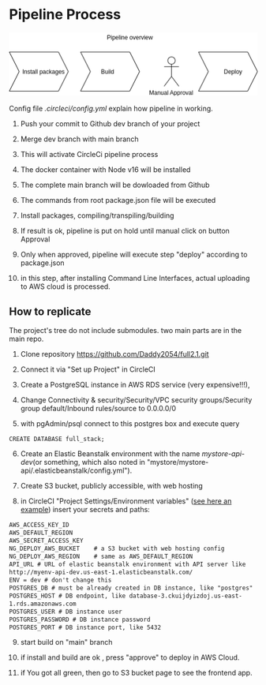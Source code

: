# Pipeline Process

![](pipeline.png)

Config file _.circleci/config.yml_ explain how pipeline in working.

1. Push your commit to Github dev branch of your project

2. Merge dev branch with main branch

3. This will activate CircleCi pipeline process

4. The docker container with Node v16 will be installed

5. The complete main branch will be dowloaded from Github

6. The commands from root package.json file will be executed

7. Install packages, compiling/transpiling/building

8. If result is ok, pipeline is put on hold until manual click on button Approval

9. Only when approved, pipeline will execute step "deploy" according to package.json

10. in this step, after installing Command Line Interfaces, actual uploading to AWS cloud is processed.

## How to replicate
The project's tree do not include submodules. two main parts are in the main repo.

1. Clone repository https://github.com/Daddy2054/full2.1.git

2. Connect it via "Set up Project" in CircleCI

3. Create a PostgreSQL instance in AWS RDS service (very expensive!!!), 

4. Change Connectivity & security/Security/VPC security groups/Security group default/Inbound rules/source to 0.0.0.0/0

5. with pgAdmin/psql connect to this postgres box and execute query
```
CREATE DATABASE full_stack;
``` 
6. Create an Elastic Beanstalk environment with the name _mystore-api-dev_(or something, which also noted in "mystore/mystore-api/.elasticbeanstalk/config.yml"). 

7. Create S3 bucket, publicly accessible, with web hosting

8. in CircleCI "Project Settings/Environment variables" ([see here an example](vars.md)) insert your secrets and paths:
```
AWS_ACCESS_KEY_ID
AWS_DEFAULT_REGION	
AWS_SECRET_ACCESS_KEY
NG_DEPLOY_AWS_BUCKET	# a S3 bucket with web hosting config
NG_DEPLOY_AWS_REGION	# same as AWS_DEFAULT_REGION	
API_URL # URL of elastic beanstalk environment with API server like http://myenv-api-dev.us-east-1.elasticbeanstalk.com/
ENV = dev # don't change this
POSTGRES_DB # must be already created in DB instance, like "postgres"
POSTGRES_HOST # DB endpoint, like database-3.ckuijdyizdoj.us-east-1.rds.amazonaws.com
POSTGRES_USER # DB instance user
POSTGRES_PASSWORD # DB instance password
POSTGRES_PORT # DB instance port, like 5432

```

9. start build on "main" branch

10. if install and build are ok , press "approve" to deploy in AWS Cloud.

11. if You got all green, then go to S3 bucket page to see the frontend app.

